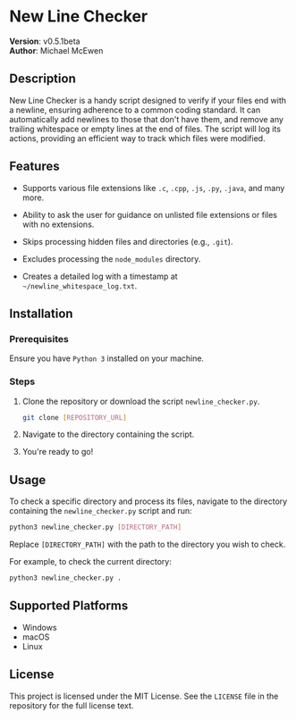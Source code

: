 # New Line Checker

**Version**: v0.5.1beta  
**Author**: Michael McEwen

## Description

New Line Checker is a handy script designed to verify if your files end with a newline, ensuring adherence to a common coding standard. It can automatically add newlines to those that don't have them, and remove any trailing whitespace or empty lines at the end of files. The script will log its actions, providing an efficient way to track which files were modified.

## Features

- Supports various file extensions like `.c`, `.cpp`, `.js`, `.py`, `.java`, and many more.

- Ability to ask the user for guidance on unlisted file extensions or files with no extensions.

- Skips processing hidden files and directories (e.g., `.git`).

- Excludes processing the `node_modules` directory.

- Creates a detailed log with a timestamp at `~/newline_whitespace_log.txt`.

## Installation

### Prerequisites

Ensure you have `Python 3` installed on your machine.

### Steps

1. Clone the repository or download the script `newline_checker.py`.

    ```bash
    git clone [REPOSITORY_URL]
    ```

2. Navigate to the directory containing the script.

3. You're ready to go!

## Usage

To check a specific directory and process its files, navigate to the directory containing the `newline_checker.py` script and run:

```bash
python3 newline_checker.py [DIRECTORY_PATH]
```

Replace `[DIRECTORY_PATH]` with the path to the directory you wish to check.

For example, to check the current directory:

```bash
python3 newline_checker.py .
```

## Supported Platforms

- Windows
- macOS
- Linux

## License

This project is licensed under the MIT License. See the `LICENSE` file in the repository for the full license text.
